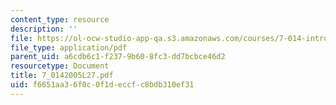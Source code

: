 ```yaml
---
content_type: resource
description: ''
file: https://ol-ocw-studio-app-qa.s3.amazonaws.com/courses/7-014-introductory-biology-spring-2005/f6651aa36f0c0f1deccfc8bdb310ef31_7_0142005L27.pdf
file_type: application/pdf
parent_uid: a6cdb6c1-f237-9b60-8fc3-dd7bcbce46d2
resourcetype: Document
title: 7_0142005L27.pdf
uid: f6651aa3-6f0c-0f1d-eccf-c8bdb310ef31
---
```

